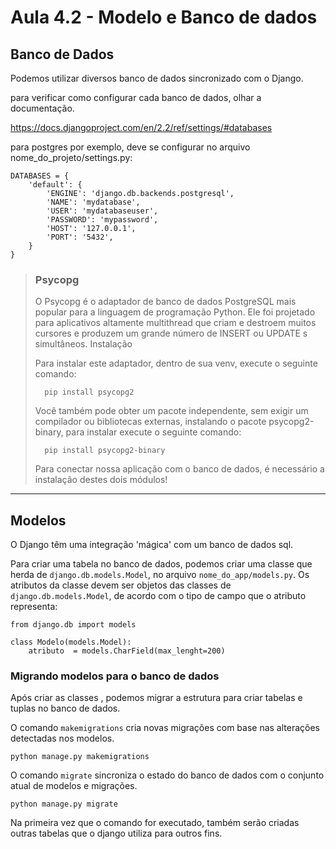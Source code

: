 # Aula 4.2 - Modelo e Banco de dados

## Banco de Dados

Podemos utilizar diversos banco de dados sincronizado com o Django.

para verificar como configurar cada banco de dados, olhar a documentação.

https://docs.djangoproject.com/en/2.2/ref/settings/#databases


para postgres por exemplo, deve se configurar no arquivo nome_do_projeto/settings.py:

    DATABASES = {
        'default': {
            'ENGINE': 'django.db.backends.postgresql',
            'NAME': 'mydatabase',
            'USER': 'mydatabaseuser',
            'PASSWORD': 'mypassword',
            'HOST': '127.0.0.1',
            'PORT': '5432',
        }
    }

> ### **Psycopg**
> 
>O Psycopg é o adaptador de banco de dados PostgreSQL mais popular para a linguagem de programação Python. Ele foi projetado para aplicativos altamente multithread que criam e destroem muitos cursores e produzem um grande número de INSERT ou UPDATE s simultâneos.
Instalação
>
>Para instalar este adaptador, dentro de sua venv, execute o seguinte comando:
>
>       pip install psycopg2
>
>Você também pode obter um pacote independente, sem exigir um compilador ou bibliotecas externas, instalando o pacote psycopg2-binary, para instalar execute o seguinte comando:
>
>       pip install psycopg2-binary  
>  
>Para conectar nossa aplicação com o banco de dados, é necessário a instalação destes dois módulos!  

---
## Modelos

O Django têm uma integração 'mágica' com um banco de dados sql.

Para criar uma tabela no banco de dados, podemos criar uma classe que herda de `django.db.models.Model`, no arquivo `nome_do_app/models.py`. Os atributos da classe devem ser objetos das classes de `django.db.models.Model`, de acordo com o tipo de campo que o atributo representa:

    from django.db import models

    class Modelo(models.Model):
        atributo  = models.CharField(max_lenght=200)


### **Migrando modelos para o banco de dados**

Após criar as classes , podemos migrar a estrutura para criar tabelas e tuplas no banco de dados. 

O comando `makemigrations` cria novas migrações com base nas alterações detectadas nos modelos.

    python manage.py makemigrations

O comando `migrate` sincroniza o estado do banco de dados com o conjunto atual de modelos e migrações.

    python manage.py migrate

Na primeira vez que o comando for executado, também serão criadas outras tabelas que o django utiliza para outros fins.


